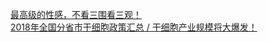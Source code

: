   
[最高级的性感，不看三围看三观！](http://www.dianyue.me/archives/285/epbgpg1lv4tlgr79/)  
[2018年全国分省市干细胞政策汇总 / 干细胞产业规模将大爆发！](http://www.dianyue.me/archives/285/xe6yv8podrrrmuuk/)